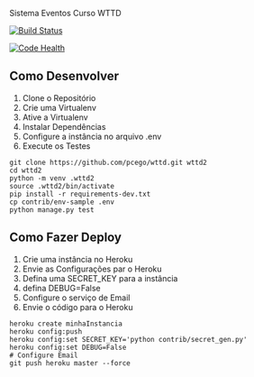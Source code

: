 
Sistema Eventos Curso WTTD

[![Build Status](https://travis-ci.org/pcego/wttd.svg?branch=master)](https://travis-ci.org/pcego/wttd)

[![Code Health](https://landscape.io/github/pcego/wttd/master/landscape.svg?style=flat)](https://landscape.io/github/pcego/wttd/master)

## Como Desenvolver

1. Clone o Repositório
2. Crie uma Virtualenv
3. Ative a Virtualenv
4. Instalar Dependências
5. Configure a instância no arquivo .env
6. Execute os Testes

```console
git clone https://github.com/pcego/wttd.git wttd2
cd wttd2
python -m venv .wttd2
source .wttd2/bin/activate
pip install -r requirements-dev.txt
cp contrib/env-sample .env
python manage.py test
```


## Como Fazer Deploy

1. Crie uma instância no Heroku
2. Envie as Configurações par o Heroku
3. Defina uma SECRET_KEY para a instância
4. defina DEBUG=False
5. Configure o serviço de Email
6. Envie o código para o Heroku

```console
heroku create minhaInstancia
heroku config:push
heroku config:set SECRET_KEY='python contrib/secret_gen.py'
heroku config:set DEBUG=False
# Configure Email
git push heroku master --force
```

